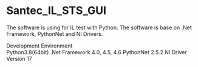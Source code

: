 # Santec_IL_STS_GUI
The software is using for IL test with Python.
The software is base on .Net Framework, PythonNet and NI Drivers. 

Development Environment		
Python3.8(64bit)
.Net Framework	4.0, 4.5, 4.6
PythonNet	2.5.2
NI Driver	Version 17
